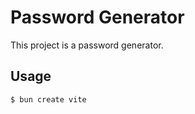 # Password Generator

This project is a password generator.

## Usage

```bash
$ bun create vite
```
